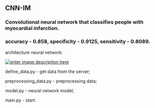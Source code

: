 ## CNN-IM
### Convolutional neural network that classifies people with myocardial infarction.
### accuracy - 0.858, specificity - 0.9125, sensitivity - 0.8089.


architecture neural network:


[![enter image description here][2]][2]


[2]: https://i.ibb.co/2MBjsWk/new.png


define_data.py - get data from the server;

preprocessing_data.py - preprocessing data;

model.py - neural network model;

main.py - start.
